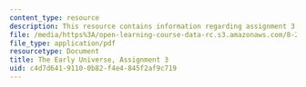 ```yaml
---
content_type: resource
description: This resource contains information regarding assignment 3.
file: /media/https%3A/open-learning-course-data-rc.s3.amazonaws.com/8-286-the-early-universe-fall-2013/c4d7d64191100b82f4e4845f2af9c719_MIT8_286F13_ps3.pdf
file_type: application/pdf
resourcetype: Document
title: The Early Universe, Assignment 3
uid: c4d7d641-9110-0b82-f4e4-845f2af9c719
---
```

